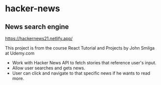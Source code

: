 # hacker-news

## News search engine

https://hackernews21.netlify.app/

This project is from the course React Tutorial and Projects by John Smilga at Udemy.com

- Work with Hacker News API to fetch stories that reference user's input. 
- Allow user searches and gets news. 
- User can click and navigate to that specific news if he wants to read more.
